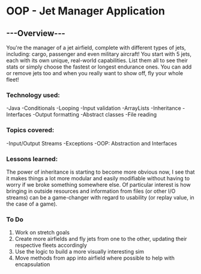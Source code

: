 # OOP - Jet Manager Application

## ---Overview---
You're the manager of a jet airfield, complete with different types of jets, including: cargo, passenger and even military aircraft! You start with 5 jets, each with its own unique, real-world capabilities. List them all to see their stats or simply choose the fastest or longest endurance ones. You can add or remove jets too and when you really want to show off, fly your whole fleet!

### Technology used:
-Java -Conditionals -Looping -Input validation -ArrayLists -Inheritance
-Interfaces -Output formatting -Abstract classes -File reading

### Topics covered:
-Input/Output Streams -Exceptions -OOP: Abstraction and Interfaces

### Lessons learned:
The power of inheritance is starting to become more obvious now, I see that it makes things a lot more modular and easily modifiable without having to worry if we broke something somewhere else. Of particular interest is how bringing in outside resources and information from files (or other I/O streams) can be a game-changer with regard to usability (or replay value, in the case of a game).

### To Do
1) Work on stretch goals
2) Create more airfields and fly jets from one to the other, updating their respective fleets accordingly
3) Use the logic to build a more visually interesting sim  
4) Move methods from app into airfield where possible to help with encapsulation
